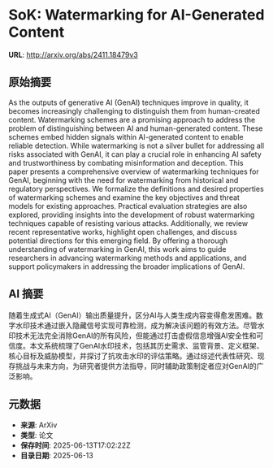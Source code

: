 # SoK: Watermarking for AI-Generated Content

**URL**: http://arxiv.org/abs/2411.18479v3

## 原始摘要

As the outputs of generative AI (GenAI) techniques improve in quality, it
becomes increasingly challenging to distinguish them from human-created
content. Watermarking schemes are a promising approach to address the problem
of distinguishing between AI and human-generated content. These schemes embed
hidden signals within AI-generated content to enable reliable detection. While
watermarking is not a silver bullet for addressing all risks associated with
GenAI, it can play a crucial role in enhancing AI safety and trustworthiness by
combating misinformation and deception. This paper presents a comprehensive
overview of watermarking techniques for GenAI, beginning with the need for
watermarking from historical and regulatory perspectives. We formalize the
definitions and desired properties of watermarking schemes and examine the key
objectives and threat models for existing approaches. Practical evaluation
strategies are also explored, providing insights into the development of robust
watermarking techniques capable of resisting various attacks. Additionally, we
review recent representative works, highlight open challenges, and discuss
potential directions for this emerging field. By offering a thorough
understanding of watermarking in GenAI, this work aims to guide researchers in
advancing watermarking methods and applications, and support policymakers in
addressing the broader implications of GenAI.


## AI 摘要

随着生成式AI（GenAI）输出质量提升，区分AI与人类生成内容变得愈发困难。数字水印技术通过嵌入隐藏信号实现可靠检测，成为解决该问题的有效方法。尽管水印技术无法完全消除GenAI的所有风险，但能通过打击虚假信息增强AI安全性和可信度。本文系统梳理了GenAI水印技术，包括其历史需求、监管背景、定义框架、核心目标及威胁模型，并探讨了抗攻击水印的评估策略。通过综述代表性研究、现存挑战与未来方向，为研究者提供方法指导，同时辅助政策制定者应对GenAI的广泛影响。

## 元数据

- **来源**: ArXiv
- **类型**: 论文
- **保存时间**: 2025-06-13T17:02:22Z
- **目录日期**: 2025-06-13
